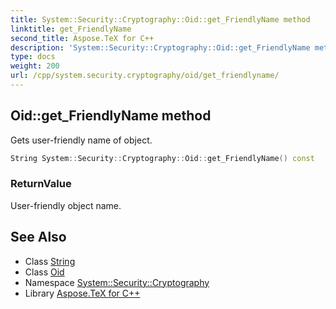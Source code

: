 ```yaml
---
title: System::Security::Cryptography::Oid::get_FriendlyName method
linktitle: get_FriendlyName
second_title: Aspose.TeX for C++
description: 'System::Security::Cryptography::Oid::get_FriendlyName method. Gets user-friendly name of object in C++.'
type: docs
weight: 200
url: /cpp/system.security.cryptography/oid/get_friendlyname/
---
```

## Oid::get_FriendlyName method


Gets user-friendly name of object.

```cpp
String System::Security::Cryptography::Oid::get_FriendlyName() const
```


### ReturnValue

User-friendly object name.

## See Also

* Class [String](../../../system/string/)
* Class [Oid](../)
* Namespace [System::Security::Cryptography](../../)
* Library [Aspose.TeX for C++](../../../)
